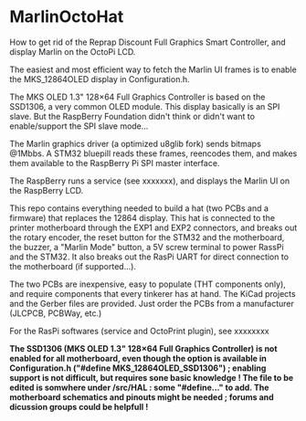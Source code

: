 # MarlinOctoHat
 
How to get rid of the Reprap Discount Full Graphics Smart Controller, and display Marlin on the OctoPi LCD.

The easiest and most efficient way to fetch the Marlin UI frames is to enable the MKS_12864OLED display in Configuration.h.

The MKS OLED 1.3" 128×64 Full Graphics Controller is based on the SSD1306, a very common OLED module. This display basically is an SPI slave. But the RaspBerry Foundation didn't think or didn't want to enable/support the SPI slave mode...

The Marlin graphics driver (a optimized u8glib fork) sends bitmaps @1Mbbs. A STM32 bluepill reads these frames, reencodes them, and makes them available to the RaspBerry Pi SPI master interface.

The RaspBerry runs a service (see xxxxxxx), and displays the Marlin UI on the RaspBerry LCD.

This repo contains everything needed to build a hat (two PCBs and a firmware) that replaces the 12864 display. This hat is connected to the printer motherboard through the EXP1 and EXP2 connectors, and breaks out the rotary encoder, the reset button for the STM32 and the motherboard, the buzzer, a "Marlin Mode" button, a 5V screw terminal to power RassPi and the STM32. It also breaks out the RasPi UART for direct connection to the motherboard (if supported...).

The two PCBs are inexpensive, easy to populate (THT components only), and require components that every tinkerer has at hand. The KiCad projects and the Gerber files are provided. Just order the PCBs from a manufacturer (JLCPCB, PCBWay, etc.)

For the RasPi softwares (service and OctoPrint plugin), see xxxxxxxx

**The SSD1306 (MKS OLED 1.3" 128×64 Full Graphics Controller) is not enabled for all motherboard, even though the option is available in Configuration.h ("#define MKS_12864OLED_SSD1306") ; enabling support is not difficult, but requires sone basic knowledge ! The file to be edited is somwhere under /src/HAL : some "#define..." to add. The motherboard schematics and pinouts might be needed ; forums and dicussion groups could be helpfull !**


